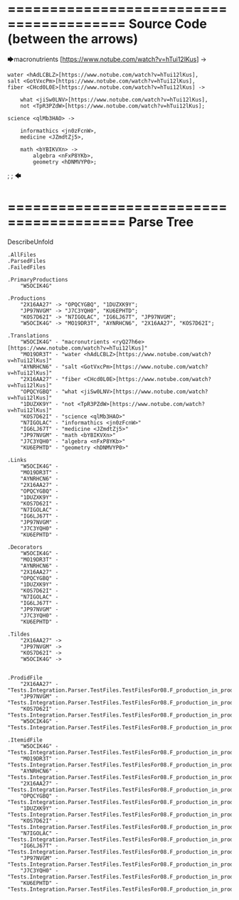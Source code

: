========================================
Source Code (between the arrows)
========================================

🡆macronutrients <ryQ27h6e>[https://www.notube.com/watch?v=hTui12lKus] ->

	water <hAdLCBLZ>[https://www.notube.com/watch?v=hTui12lKus],
    salt <GotVxcPm>[https://www.notube.com/watch?v=hTui12lKus],
    fiber <CHcd0L0E>[https://www.notube.com/watch?v=hTui12lKus] ->

        what <jiSw0LNV>[https://www.notube.com/watch?v=hTui12lKus],
        not <TpR3PZdW>[https://www.notube.com/watch?v=hTui12lKus];
	
	science <qlMb3HAO> ->
			
		informathics <jn0zFcnW>,
		medicine <JZmdtZj5>,
		
		math <bYBIKVXn> ->
			algebra <nFxP8YKb>,
			geometry <hDNMVYP0>;
;
;
🡄

========================================
Parse Tree
========================================
DescribeUnfold

    .AllFiles
    .ParsedFiles
    .FailedFiles

    .PrimaryProductions
        "W5OCIK4G" 

    .Productions
        "2X16AA27" -> "OPQCYGBQ", "1DUZXK9Y";
        "JP97NVGM" -> "J7C3YQH0", "KU6EPHTD";
        "KOS7D62I" -> "N7IGOLAC", "IG6LJ67T", "JP97NVGM";
        "W5OCIK4G" -> "MO19DR3T", "AYNRHCN6", "2X16AA27", "KOS7D62I";

    .Translations
        "W5OCIK4G" - "macronutrients <ryQ27h6e>[https://www.notube.com/watch?v=hTui12lKus]"
        "MO19DR3T" - "water <hAdLCBLZ>[https://www.notube.com/watch?v=hTui12lKus]"
        "AYNRHCN6" - "salt <GotVxcPm>[https://www.notube.com/watch?v=hTui12lKus]"
        "2X16AA27" - "fiber <CHcd0L0E>[https://www.notube.com/watch?v=hTui12lKus]"
        "OPQCYGBQ" - "what <jiSw0LNV>[https://www.notube.com/watch?v=hTui12lKus]"
        "1DUZXK9Y" - "not <TpR3PZdW>[https://www.notube.com/watch?v=hTui12lKus]"
        "KOS7D62I" - "science <qlMb3HAO>"
        "N7IGOLAC" - "informathics <jn0zFcnW>"
        "IG6LJ67T" - "medicine <JZmdtZj5>"
        "JP97NVGM" - "math <bYBIKVXn>"
        "J7C3YQH0" - "algebra <nFxP8YKb>"
        "KU6EPHTD" - "geometry <hDNMVYP0>"

    .Links
        "W5OCIK4G" - 
        "MO19DR3T" - 
        "AYNRHCN6" - 
        "2X16AA27" - 
        "OPQCYGBQ" - 
        "1DUZXK9Y" - 
        "KOS7D62I" - 
        "N7IGOLAC" - 
        "IG6LJ67T" - 
        "JP97NVGM" - 
        "J7C3YQH0" - 
        "KU6EPHTD" - 

    .Decorators
        "W5OCIK4G" - 
        "MO19DR3T" - 
        "AYNRHCN6" - 
        "2X16AA27" - 
        "OPQCYGBQ" - 
        "1DUZXK9Y" - 
        "KOS7D62I" - 
        "N7IGOLAC" - 
        "IG6LJ67T" - 
        "JP97NVGM" - 
        "J7C3YQH0" - 
        "KU6EPHTD" - 

    .Tildes
        "2X16AA27" -> 
        "JP97NVGM" -> 
        "KOS7D62I" -> 
        "W5OCIK4G" -> 


    .ProdidFile
        "2X16AA27" - "Tests.Integration.Parser.TestFiles.TestFilesFor08.F_production_in_production7.ds"
        "JP97NVGM" - "Tests.Integration.Parser.TestFiles.TestFilesFor08.F_production_in_production7.ds"
        "KOS7D62I" - "Tests.Integration.Parser.TestFiles.TestFilesFor08.F_production_in_production7.ds"
        "W5OCIK4G" - "Tests.Integration.Parser.TestFiles.TestFilesFor08.F_production_in_production7.ds"

    .ItemidFile
        "W5OCIK4G" - "Tests.Integration.Parser.TestFiles.TestFilesFor08.F_production_in_production7.ds"
        "MO19DR3T" - "Tests.Integration.Parser.TestFiles.TestFilesFor08.F_production_in_production7.ds"
        "AYNRHCN6" - "Tests.Integration.Parser.TestFiles.TestFilesFor08.F_production_in_production7.ds"
        "2X16AA27" - "Tests.Integration.Parser.TestFiles.TestFilesFor08.F_production_in_production7.ds"
        "OPQCYGBQ" - "Tests.Integration.Parser.TestFiles.TestFilesFor08.F_production_in_production7.ds"
        "1DUZXK9Y" - "Tests.Integration.Parser.TestFiles.TestFilesFor08.F_production_in_production7.ds"
        "KOS7D62I" - "Tests.Integration.Parser.TestFiles.TestFilesFor08.F_production_in_production7.ds"
        "N7IGOLAC" - "Tests.Integration.Parser.TestFiles.TestFilesFor08.F_production_in_production7.ds"
        "IG6LJ67T" - "Tests.Integration.Parser.TestFiles.TestFilesFor08.F_production_in_production7.ds"
        "JP97NVGM" - "Tests.Integration.Parser.TestFiles.TestFilesFor08.F_production_in_production7.ds"
        "J7C3YQH0" - "Tests.Integration.Parser.TestFiles.TestFilesFor08.F_production_in_production7.ds"
        "KU6EPHTD" - "Tests.Integration.Parser.TestFiles.TestFilesFor08.F_production_in_production7.ds"


